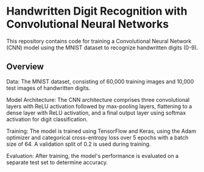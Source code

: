 # Handwritten Digit Recognition with Convolutional Neural Networks
This repository contains code for training a Convolutional Neural Network (CNN) model using the MNIST dataset to recognize handwritten digits (0-9).

Overview
---------
Data: The MNIST dataset, consisting of 60,000 training images and 10,000 test images of handwritten digits.

Model Architecture: The CNN architecture comprises three convolutional layers with ReLU activation followed by max-pooling layers, flattening to a dense layer with ReLU activation, and a final output layer using softmax activation for digit classification.

Training: The model is trained using TensorFlow and Keras, using the Adam optimizer and categorical cross-entropy loss over 5 epochs with a batch size of 64. A validation split of 0.2 is used during training.

Evaluation: After training, the model's performance is evaluated on a separate test set to determine accuracy.
